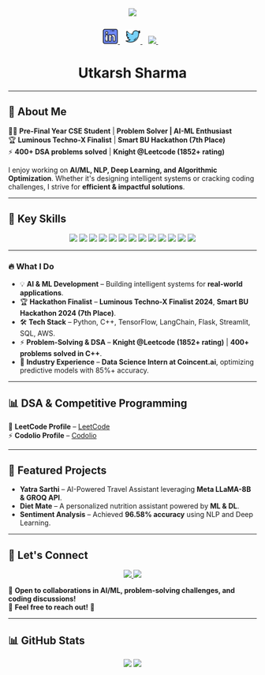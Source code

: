 <h1 align="center">
  <a href="https://git.io/typing-svg">
    <img src="https://readme-typing-svg.herokuapp.com?font=Times+New+Roman&size=30&pause=1000&center=true&vCenter=true&width=435&lines=Hey+There!+%F0%9F%91%8B;I'm+Utkarsh+Sharma;Problem+Solver+%26+AI+Enthusiast!">
  </a>
</h1>

<p align='center'>
  <a href="https://www.linkedin.com/in/utkarsh-sharma-53b77b243/">
    <img height="30" src="https://raw.githubusercontent.com/8bithemant/8bithemant/master/linkedin.png?raw=true">
  </a>&nbsp;&nbsp;
  <a href="https://x.com/utkarsh27_">
    <img height="30" src="https://raw.githubusercontent.com/8bithemant/8bithemant/master/twitter.png?raw=true">
  </a>&nbsp;&nbsp;
  <a href="https://www.instagram.com/_utkarsh.sharma__/">
    <img height="30" src="https://raw.githubusercontent.com/gauravghongde/social-icons/master/SVG/Color/Instagram.svg">
  </a>&nbsp;&nbsp;
</p>

<h1 align="center">Utkarsh Sharma</h1>

---

## 🚀 About Me  

👨‍💻 **Pre-Final Year CSE Student** | **Problem Solver | AI-ML Enthusiast**  
🏆 **Luminous Techno-X Finalist** | **Smart BU Hackathon (7th Place)**  
⚡ **400+ DSA problems solved** | **Knight @Leetcode (1852+ rating)**  

I enjoy working on **AI/ML, NLP, Deep Learning, and Algorithmic Optimization**. Whether it's designing intelligent systems or cracking coding challenges, I strive for **efficient & impactful solutions**.

---

## 🔑 Key Skills  

<p align="center">
  <img src="https://img.shields.io/badge/C++-00599C?style=for-the-badge&logo=cplusplus&logoColor=white" />
  <img src="https://img.shields.io/badge/Python-3776AB?style=for-the-badge&logo=python&logoColor=white" />
  <img src="https://img.shields.io/badge/SQL-4479A1?style=for-the-badge&logo=mysql&logoColor=white" />
  <img src="https://img.shields.io/badge/TensorFlow-FF6F00?style=for-the-badge&logo=tensorflow&logoColor=white" />
  <img src="https://img.shields.io/badge/Keras-D00000?style=for-the-badge&logo=keras&logoColor=white" />
  <img src="https://img.shields.io/badge/Flask-000000?style=for-the-badge&logo=flask&logoColor=white" />
  <img src="https://img.shields.io/badge/Scikit_Learn-F7931E?style=for-the-badge&logo=scikitlearn&logoColor=white" />
  <img src="https://img.shields.io/badge/LangChain-0A66C2?style=for-the-badge&logo=python&logoColor=white" />
  <img src="https://img.shields.io/badge/Streamlit-FF4B4B?style=for-the-badge&logo=streamlit&logoColor=white" />
  <img src="https://img.shields.io/badge/AWS-FF9900?style=for-the-badge&logo=amazonaws&logoColor=white" />
  <img src="https://img.shields.io/badge/Excel-217346?style=for-the-badge&logo=microsoft-excel&logoColor=white" />
  <img src="https://img.shields.io/badge/PowerPoint-B7472A?style=for-the-badge&logo=microsoft-powerpoint&logoColor=white" />
  <img src="https://img.shields.io/badge/Canva-00C4CC?style=for-the-badge&logo=canva&logoColor=white" />
</p>


---

### 🔥 What I Do  

- 💡 **AI & ML Development** – Building intelligent systems for **real-world applications**.  
- 🏆 **Hackathon Finalist** – **Luminous Techno-X Finalist 2024**, **Smart BU Hackathon 2024 (7th Place)**.  
- 🛠️ **Tech Stack** – Python, C++, TensorFlow, LangChain, Flask, Streamlit, SQL, AWS.  
- ⚡ **Problem-Solving & DSA** – **Knight @Leetcode (1852+ rating)** | **400+ problems solved in C++**.  
- 💼 **Industry Experience** – **Data Science Intern at Coincent.ai**, optimizing predictive models with 85%+ accuracy.  

---

## 📊 DSA & Competitive Programming  

🏅 **LeetCode Profile** – [LeetCode](https://leetcode.com/u/utkarshsharma27/)  
⚡ **Codolio Profile** – [Codolio](https://codolio.com/profile/utkarsh27)  

---

## 🚀 Featured Projects  

- **Yatra Sarthi** – AI-Powered Travel Assistant leveraging **Meta LLaMA-8B & GROQ API**.  
- **Diet Mate** – A personalized nutrition assistant powered by **ML & DL**.  
- **Sentiment Analysis** – Achieved **96.58% accuracy** using NLP and Deep Learning.  

---

## 📌 Let's Connect  
<p align="center">
  <a href="https://www.linkedin.com/in/utkarsh-sharma-53b77b243/">
    <img src="https://img.shields.io/badge/LinkedIn-0077B5?style=for-the-badge&logo=linkedin&logoColor=white">
  </a>
  <a href="https://www.instagram.com/_utkarsh.sharma__/">
    <img src="https://img.shields.io/badge/Instagram-E4405F?style=for-the-badge&logo=instagram&logoColor=white">
  </a>
</p>  

💬 **Open to collaborations in AI/ML, problem-solving challenges, and coding discussions!**  
📩 **Feel free to reach out!** 🚀  

---

## 📊 GitHub Stats  

<p align="center">
  <img src="https://github-readme-stats.vercel.app/api/top-langs/?username=utkarsh-2706&layout=compact&theme=radical">
  <img src="https://github-readme-stats.vercel.app/api?username=utkarsh-2706&show_icons=true&theme=radical">
</p>

